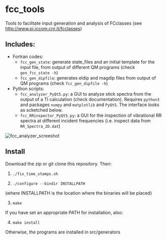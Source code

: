# fcc_tools
Tools to facilitate input generation and analysis of FCclasses (see http://www.pi.iccom.cnr.it/fcclasses)

## Includes:
* Fortran codes:
  - `fcc_gen_state`: generate state_files and an initial template for the input file, from output of different QM programs (check `gen_fcc_state -h`)
  - `fcc_gen_dipfile`: generates eldip and magdip files from output of QM programs (check `fcc_gen_dipfile -h`)
* Python scripts:
  - `fcc_analyzer_PyQt5.py`: a GUI to analyze stick spectra from the output of a TI calculation (check documentation). Requires `python3` and packages `numpy` and `matplotlib` and `PyQt5`. The interface looks as scketched below.
  - `fcc_RRinspector_PyQt5.py`: a GUI for the inspection of vibrational RR spectra at different incident frequencies (i.e. inspect data from `RR_Spectra_2D.dat`)

![fcc_analyzer_screeshot](https://github.com/jcerezochem/fcc_tools/blob/master/doc/figs/fcc_analyzer_screeshot.png)


## Install
Download the zip or git clone this repository. Then:

1. `./fix_time_stamps.sh`

2. `./configure --bindir INSTALLPATH`

(where INSTALLPATH is the location where the binaries will be placed)

3. `make`

If you have set an appropriate PATH for installation, also:

4.  `make install`

Otherwise, the programs are installed in src/generators

